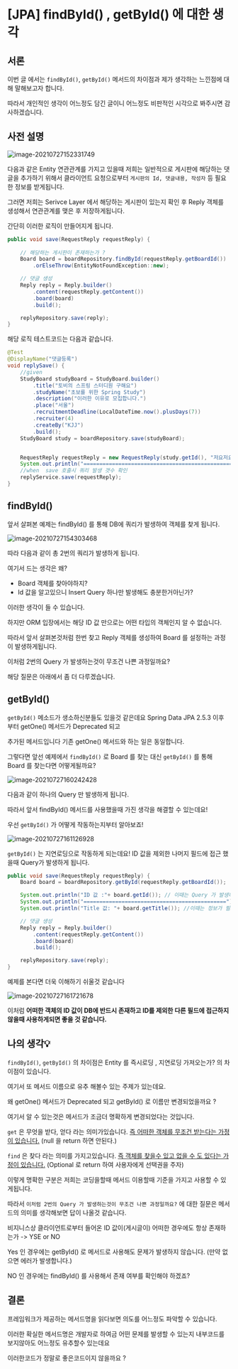 # [JPA] findById() , getById() 에 대한 생각



## 서론

이번 글 에서는 `findById()`, `getById()`  메서드의 차이점과 제가 생각하는 느낀점에 대해 말해보고자 합니다.

따라서 개인적인 생각이 어느정도 담긴 글이니 어느정도 비판적인 시각으로 봐주시면 감사하겠습니다.



## 사전 설명

![image-20210727152331749](https://tva1.sinaimg.cn/large/008i3skNgy1gsvhltlcocj30oa0avq3m.jpg)

다음과 같은 Entity 연관관계를 가지고 있을때 저희는 일반적으로 게시판에 해당하는 댓글을 추가하기 위해서 
클라이언트 요청으로부터 `게시판의 Id, 댓글내용, 작성자` 등 필요한 정보를 받게됩니다.  

그러면 저희는 Serivce Layer 에서 해당하는 게시판이 있는지 확인 후 Reply 객체를 생성해서 연관관계를 맺은 후 저장하게됩니다.



간단히 이러한 로직이 만들어지게 됩니다.

```java
public void save(RequestReply requestReply) {
   
    // 해당하는 게시판이 존재하는가 ?
    Board board = boardRepository.findById(requestReply.getBoardId())
        .orElseThrow(EntityNotFoundException::new);

    // 댓글 생성
    Reply reply = Reply.builder()
        .content(requestReply.getContent())
        .board(board)
        .build();

    replyRepository.save(reply);
}
```



해당 로직 테스트코드는 다음과 같습니다.

```java
@Test
@DisplayName("댓글등록")
void replySave() {
    //given
    StudyBoard studyBoard = StudyBoard.builder()
        .title("토비의 스프링 스터디원 구해요")
        .studyName("초보를 위한 Spring Study")
        .description("이러한 이유로 모집합니다.")
        .place("서울")
        .recruitmentDeadline(LocalDateTime.now().plusDays(7))
        .recruiter(4)
        .createBy("KJJ")
        .build();
    StudyBoard study = boardRepository.save(studyBoard);


    RequestReply requestReply = new RequestReply(study.getId(), "저요저요!");
    System.out.println("==================================================================");
    //when  save 호출시 쿼리 발생 갯수 확인
    replyService.save(requestReply);
}
```



## findById()

앞서 살펴본 예제는 findById() 를 통해  DB에 쿼리가 발생하여 객체를 찾게 됩니다. 

![image-20210727154303468](https://tva1.sinaimg.cn/large/008i3skNgy1gsvi6w7thqj30ko016aa1.jpg)

따라 다음과 같이 총 2번의 쿼리가 발생하게 됩니다.

여기서 드는 생각은 왜? 

- Board 객체를 찾아야하지? 
- Id 값을 알고있으니 Insert Query 하나만 발생해도 충분한거아닌가?

이러한 생각이 들 수 있습니다.



하지만 ORM 입장에서는 해당 ID 값 만으로는 어떤 타입의 객체인지 알 수 없습니다.

따라서 앞서 살펴본것처럼 한번 찾고 Reply 객체를 생성하여 Board 를 설정하는 과정이 발생하게됩니다.



이처럼 2번의 Query 가 발생하는것이 무조건 나쁜 과정일까요?

해당 질문은 아래에서 좀 더 다루겠습니다.



## getById()

`getById()` 메소드가 생소하신분들도 있을것 같은데요  Spring Data JPA 2.5.3 이후 부터 getOne() 메서드가 Deprecated 되고

추가된 메서드입니다 기존 getOne() 메서드와 하는 일은 동일합니다.



그렇다면 앞선 예제에서 `findById()` 로 Board 를 찾는 대신 `getById()` 를 통해 Board 를 찾는다면 어떻게될까요?

![image-20210727160242428](https://tva1.sinaimg.cn/large/008i3skNgy1gsviqiq3prj30j701c3yd.jpg)

다음과 같이 하나의 Query 만 발생하게 됩니다. 

따라서 앞서 findById() 메서드를 사용했을때 가진 생각을 해결할 수 있는데요!



우선  `getById()` 가  어떻게 작동하는지부터 알아보죠!

![image-20210727161126928](https://tva1.sinaimg.cn/large/008i3skNgy1gsvizmhllej309t00pweb.jpg)

`getById()` 는 지연로딩으로 작동하게 되는데요!  ID 값을 제외한 나머지 필드에 접근 했을때 Query가 발생하게 됩니다.

```java
public void save(RequestReply requestReply) {
    Board board = boardRepository.getById(requestReply.getBoardId());

    System.out.println("ID 값 :"+ board.getId()); // 이때는 Query 가 발생하지않음
    System.out.println("=============================================");
    System.out.println("Title 값: "+ board.getTitle()); //이때는 정보가 필요하기때문에 Query 가 발생함

    // 댓글 생성
    Reply reply = Reply.builder()
        .content(requestReply.getContent())
        .board(board)
        .build();

    replyRepository.save(reply);
}
```

예제를 본다면 더욱 이해하기 쉬울것 같습니다

![image-20210727161721678](https://tva1.sinaimg.cn/large/008i3skNgy1gsvj5sgjqij30jm036jrk.jpg)

이처럼  **어떠한 객체의 ID 값이 DB에 반드시 존재하고 ID를 제외한  다른 필드에 접근하지 않을때 사용하게되면 좋을 것 같습니다.**





## 나의 생각💡

`findById()`, `getById()` 의 차이점은 Entity 를 즉시로딩 , 지연로딩 가져오는가? 의 차이점이 있습니다.

여기서 또 메서드 이름으로 유추 해볼수 있는 주제가 있는데요.

왜 getOne() 메서드가 Deprecated 되고 getById() 로 이름만 변경되었을까요 ?



여기서 알 수 있는것은 메서드가 조금더 명확하게 변경되었다는 것입니다.

`get` 은 무엇을 받다, 얻다 라는 의미가있습니다. <u>즉 어떠한 객체를 무조건 받는다는 가정이 있습니다.</u>  (null 을 return 하면 안된다.)

`find` 은  찾다 라는 의미를 가지고있습니다. <u>즉 객체를 찾을수 있고 없을 수 도 있다는 가정이 있습니다.</u> (Optional 로 return 하여 사용자에게 선택권을 주자)

이렇게 명확한 구분은 저희는 코딩을할때 메서드 이용할때 기준을 가지고 사용할 수 있게됩니다.



따라서 `이처럼 2번의 Query 가 발생하는것이 무조건 나쁜 과정일까요?` 에 대한 질문은 메서드의 의미를 생각해보면 답이 나올것 같습니다.

비지니스상 클라이언트로부터 들어온 ID 값이(게시글이) 어떠한 경우에도 항상 존재하는가 ->  YSE or NO   

Yes 인 경우에는 getById() 로 메서드로 사용해도 문제가 발생하지 않습니다. (만약 없으면 에러가 발생합니다.)

NO 인 경우에는 findById() 를 사용해서 존재 여부를 확인해야 하겠죠?



## 결론

프레임워크가 제공하는 메서드명을 읽다보면 의도를 어느정도 파악할 수 있습니다.

이러한 확실한 메서드명은 개발자로 하여금 어떤 문제를 발생할 수 있는지 내부코드를 보지않아도 어느정도 유추할수 있는데요

이러한코드가 정말로 좋은코드이지 않을까요 ?











